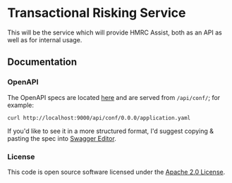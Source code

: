 
# Transactional Risking Service

This will be the service which will provide HMRC Assist, both as an API as well as for internal usage.

## Documentation

### OpenAPI

The OpenAPI specs are located [here](resources/public/api/conf) and are served from `/api/conf/`; for example:

``` 
curl http://localhost:9000/api/conf/0.0.0/application.yaml
```

If you'd like to see it in a more structured format, I'd suggest copying & pasting the spec into [Swagger Editor](https://editor.swagger.io/).

### License

This code is open source software licensed under the [Apache 2.0 License]("http://www.apache.org/licenses/LICENSE-2.0.html").